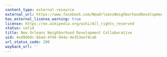 ```yaml
---
content_type: external-resource
external_url: https://www.facebook.com/NewOrleansNeighborhoodDevelopmentCollaborative/about
has_external_license_warning: true
license: https://en.wikipedia.org/wiki/All_rights_reserved
status: valid
title: New Orleans Neighborhood Development Collaborative
uid: 4ed9b69c-bbad-4f46-944a-4e353ee74ca6
url_status_code: 200
wayback_url: ''
---
```

